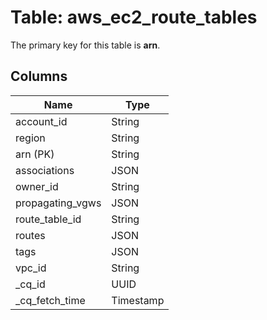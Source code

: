 # Table: aws_ec2_route_tables


The primary key for this table is **arn**.


## Columns
| Name          | Type          |
| ------------- | ------------- |
|account_id|String|
|region|String|
|arn (PK)|String|
|associations|JSON|
|owner_id|String|
|propagating_vgws|JSON|
|route_table_id|String|
|routes|JSON|
|tags|JSON|
|vpc_id|String|
|_cq_id|UUID|
|_cq_fetch_time|Timestamp|